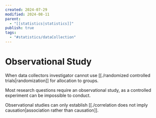 ```yaml
---
created: 2024-07-29
modified: 2024-08-11
parent:
  - "[[statistics|statistics]]"
publish: true
tags:
  - "#statistics/dataCollection"
---
```


# Observational Study

When data collectors investigator cannot use [[./randomized controlled trials|randomization]] for allocation to groups.

Most research questions require an observational study, as a controlled experiment can be impossible to conduct.

Observational studies can only establish [[./correlation does not imply causation|association rather than causation]].